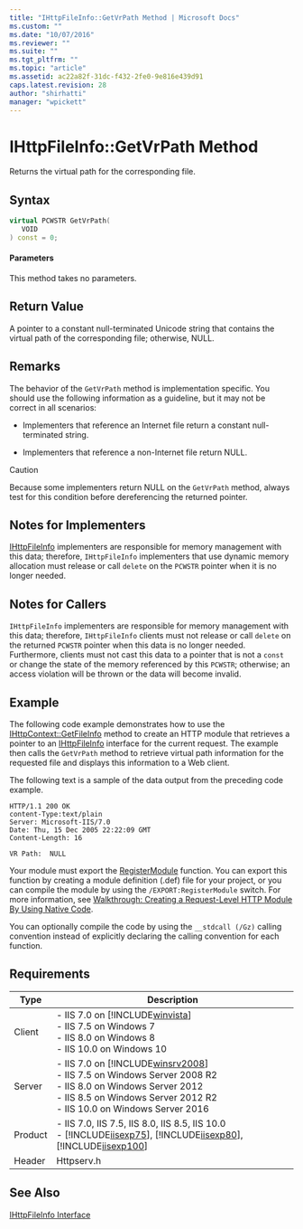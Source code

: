 ```yaml
---
title: "IHttpFileInfo::GetVrPath Method | Microsoft Docs"
ms.custom: ""
ms.date: "10/07/2016"
ms.reviewer: ""
ms.suite: ""
ms.tgt_pltfrm: ""
ms.topic: "article"
ms.assetid: ac22a82f-31dc-f432-2fe0-9e816e439d91
caps.latest.revision: 28
author: "shirhatti"
manager: "wpickett"
---
```

# IHttpFileInfo::GetVrPath Method
Returns the virtual path for the corresponding file.  
  
## Syntax  
  
```cpp  
virtual PCWSTR GetVrPath(  
   VOID  
) const = 0;  
```  
  
#### Parameters  
 This method takes no parameters.  
  
## Return Value  
 A pointer to a constant null-terminated Unicode string that contains the virtual path of the corresponding file; otherwise, NULL.  
  
## Remarks  
 The behavior of the `GetVrPath` method is implementation specific. You should use the following information as a guideline, but it may not be correct in all scenarios:  
  
-   Implementers that reference an Internet file return a constant null-terminated string.  
  
-   Implementers that reference a non-Internet file return NULL.  
  
> [!CAUTION]
>  Because some implementers return NULL on the `GetVrPath` method, always test for this condition before dereferencing the returned pointer.  
  
## Notes for Implementers  
 [IHttpFileInfo](../../web-development-reference\webdev-native-api-reference/ihttpfileinfo-interface.md) implementers are responsible for memory management with this data; therefore, `IHttpFileInfo` implementers that use dynamic memory allocation must release or call `delete` on the `PCWSTR` pointer when it is no longer needed.  
  
## Notes for Callers  
 `IHttpFileInfo` implementers are responsible for memory management with this data; therefore, `IHttpFileInfo` clients must not release or call `delete` on the returned `PCWSTR` pointer when this data is no longer needed. Furthermore, clients must not cast this data to a pointer that is not a `const` or change the state of the memory referenced by this `PCWSTR`; otherwise; an access violation will be thrown or the data will become invalid.  
  
## Example  
 The following code example demonstrates how to use the [IHttpContext::GetFileInfo](../../web-development-reference\webdev-native-api-reference/ihttpcontext-getfileinfo-method.md) method to create an HTTP module that retrieves a pointer to an [IHttpFileInfo](../../web-development-reference\webdev-native-api-reference/ihttpfileinfo-interface.md) interface for the current request. The example then calls the `GetVrPath` method to retrieve virtual path information for the requested file and displays this information to a Web client.  
  
<!-- TODO: review snippet reference  [!CODE [IHttpFileInfo#14](IHttpFileInfo#14)]  -->  
  
 The following text is a sample of the data output from the preceding code example.  
  
```  
HTTP/1.1 200 OK  
content-Type:text/plain  
Server: Microsoft-IIS/7.0  
Date: Thu, 15 Dec 2005 22:22:09 GMT  
Content-Length: 16  
  
VR Path:  NULL  
```  
  
 Your module must export the [RegisterModule](../../web-development-reference\webdev-native-api-reference/pfn-registermodule-function.md) function. You can export this function by creating a module definition (.def) file for your project, or you can compile the module by using the `/EXPORT:RegisterModule` switch. For more information, see [Walkthrough: Creating a Request-Level HTTP Module By Using Native Code](../../web-development-reference\native-code-development-overview\walkthrough-creating-a-request-level-http-module-by-using-native-code.md).  
  
 You can optionally compile the code by using the `__stdcall (/Gz)` calling convention instead of explicitly declaring the calling convention for each function.  
  
## Requirements  
  
|Type|Description|  
|----------|-----------------|  
|Client|-   IIS 7.0 on [!INCLUDE[winvista](../../wmi-provider/includes/winvista-md.md)]<br />-   IIS 7.5 on Windows 7<br />-   IIS 8.0 on Windows 8<br />-   IIS 10.0 on Windows 10|  
|Server|-   IIS 7.0 on [!INCLUDE[winsrv2008](../../wmi-provider/includes/winsrv2008-md.md)]<br />-   IIS 7.5 on Windows Server 2008 R2<br />-   IIS 8.0 on Windows Server 2012<br />-   IIS 8.5 on Windows Server 2012 R2<br />-   IIS 10.0 on Windows Server 2016|  
|Product|-   IIS 7.0, IIS 7.5, IIS 8.0, IIS 8.5, IIS 10.0<br />-   [!INCLUDE[iisexp75](../../web-development-reference/native-code-api-reference/includes/iisexp75-md.md)], [!INCLUDE[iisexp80](../../web-development-reference/native-code-api-reference/includes/iisexp80-md.md)], [!INCLUDE[iisexp100](../../web-development-reference/native-code-api-reference/includes/iisexp100-md.md)]|  
|Header|Httpserv.h|  
  
## See Also  
 [IHttpFileInfo Interface](../../web-development-reference\webdev-native-api-reference/ihttpfileinfo-interface.md)